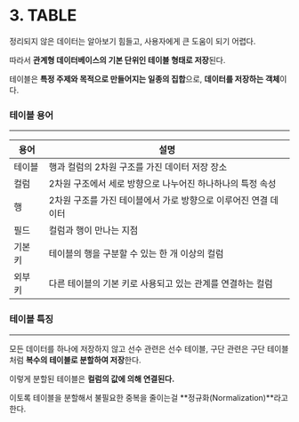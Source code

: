 # 3. TABLE

정리되지 않은 데이터는 알아보기 힘들고, 사용자에게 큰 도움이 되기 어렵다.

따라서 **관계형 데이터베이스의 기본 단위인 테이블 형태로 저장**된다.



테이블은 **특정 주제와 목적으로 만들어지는 일종의 집합**으로, **데이터를 저장하는 객체**이다.



### 테이블 용어

---

| 용어    | 설명                                                         |
| ------- | ------------------------------------------------------------ |
| 테이블  | 행과 컬럼의 2차원 구조를 가진 데이터 저장 장소               |
| 컬럼    | 2차원 구조에서 세로 방향으로 나누어진 하나하나의 특정 속성   |
| 행      | 2차원 구조를 가진 테이블에서 가로 방향으로 이루어진 연결 데이터 |
| 필드    | 컬럼과 행이 만나는 지점                                      |
| 기본 키 | 테이블의 행을 구분할 수 있는 한 개 이상의 컬럼               |
| 외부 키 | 다른 테이블의 기본 키로 사용되고 있는 관계를 연결하는 컬럼   |



### 테이블 특징

---

모든 데이터를 하나에 저장하지 않고 선수 관련은 선수 테이블, 구단 관련은 구단 테이블처럼 **복수의 테이블로 분할하여 저장**한다.

이렇게 분할된 테이블은 **컬럼의 값에 의해 연결된다.**



이토록 테이블을 분할해서 불필요한 중복을 줄이는걸 **정규화(Normalization)**라고 한다.